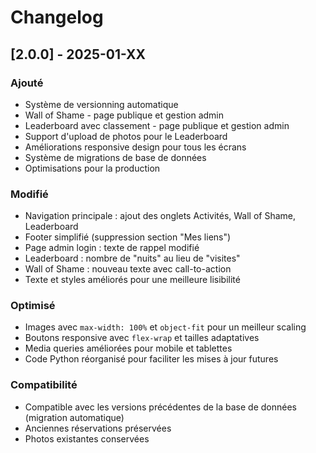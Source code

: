 # Changelog

## [2.0.0] - 2025-01-XX

### Ajouté
- Système de versionning automatique
- Wall of Shame - page publique et gestion admin
- Leaderboard avec classement - page publique et gestion admin
- Support d'upload de photos pour le Leaderboard
- Améliorations responsive design pour tous les écrans
- Système de migrations de base de données
- Optimisations pour la production

### Modifié
- Navigation principale : ajout des onglets Activités, Wall of Shame, Leaderboard
- Footer simplifié (suppression section "Mes liens")
- Page admin login : texte de rappel modifié
- Leaderboard : nombre de "nuits" au lieu de "visites"
- Wall of Shame : nouveau texte avec call-to-action
- Texte et styles améliorés pour une meilleure lisibilité

### Optimisé
- Images avec `max-width: 100%` et `object-fit` pour un meilleur scaling
- Boutons responsive avec `flex-wrap` et tailles adaptatives
- Media queries améliorées pour mobile et tablettes
- Code Python réorganisé pour faciliter les mises à jour futures

### Compatibilité
- Compatible avec les versions précédentes de la base de données (migration automatique)
- Anciennes réservations préservées
- Photos existantes conservées

